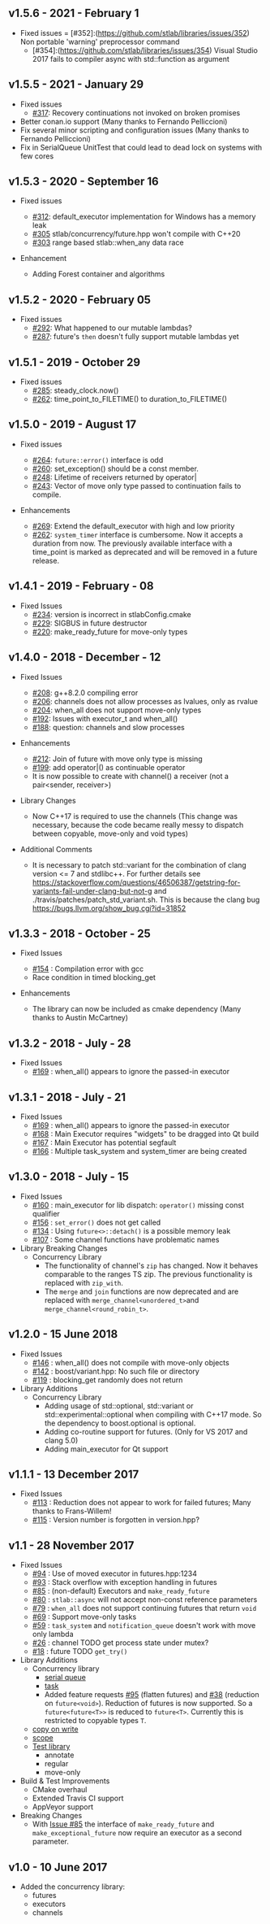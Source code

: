 ## v1.5.6 - 2021 - February 1
 - Fixed issues
   = [#352]:(https://github.com/stlab/libraries/issues/352) Non portable 'warning' preprocessor command
   - [#354]:(https://github.com/stlab/libraries/issues/354) Visual Studio 2017 fails to compiler async with std::function as argument

## v1.5.5 - 2021 - January 29
- Fixed issues
    - [#317](https://github.com/stlab/libraries/issues/346): Recovery continuations not invoked on broken promises
- Better conan.io support (Many thanks to Fernando Pelliccioni)
- Fix several minor scripting and configuration issues (Many thanks to Fernando Pelliccioni)
- Fix in SerialQueue UnitTest that could lead to dead lock on systems with few cores  
    
## v1.5.3 - 2020 - September 16
- Fixed issues
    - [#312](https://github.com/stlab/libraries/issues/312): default_executor implementation for Windows has a memory leak
    - [#305](https://github.com/stlab/libraries/issues/305) stlab/concurrency/future.hpp won't compile with C++20
    - [#303](https://github.com/stlab/libraries/issues/) range based stlab::when_any data race

- Enhancement
    - Adding Forest container and algorithms 
    
## v1.5.2 - 2020 - February 05
- Fixed issues
    - [#292](https://github.com/stlab/libraries/issues/292): What happened to our mutable lambdas?
    - [#287](https://github.com/stlab/libraries/issues/287): future's `then` doesn't fully support mutable lambdas yet

## v1.5.1 - 2019 - October 29
- Fixed issues
    - [#285](https://github.com/stlab/libraries/issues/285): steady_clock.now()
    - [#262](https://github.com/stlab/libraries/issues/282): time_point_to_FILETIME() to duration_to_FILETIME()

## v1.5.0 - 2019 - August 17
- Fixed issues
    - [#264](https://github.com/stlab/libraries/issues/264): `future::error()` interface is odd
    - [#260](https://github.com/stlab/libraries/issues/260): set_exception() should be a const member.
    - [#248](https://github.com/stlab/libraries/issues/248): Lifetime of receivers returned by operator|
    - [#243](https://github.com/stlab/libraries/issues/243): Vector of move only type passed to continuation fails to compile.
    
- Enhancements
    - [#269](https://github.com/stlab/libraries/issues/269): Extend the default_executor with high and low priority
    - [#262](https://github.com/stlab/libraries/issues/262): `system_timer` interface is cumbersome. Now it accepts a 
      duration from now. The previously available interface with a time_point is marked as deprecated and will be removed in a future release.

## v1.4.1 - 2019 - February - 08
- Fixed Issues
    - [#234](https://github.com/stlab/libraries/issues/234): version is incorrect in stlabConfig.cmake
    - [#229](https://github.com/stlab/libraries/issues/229): SIGBUS in future destructor
    - [#220](https://github.com/stlab/libraries/issues/220): make_ready_future for move-only types
    
## v1.4.0 - 2018 - December - 12
- Fixed Issues
    - [#208](https://github.com/stlab/libraries/issues/208): g++8.2.0 compiling error
    - [#206](https://github.com/stlab/libraries/issues/206): channels does not allow processes as lvalues, only as rvalue
    - [#204](https://github.com/stlab/libraries/issues/204): when_all does not support move-only types
    - [#192](https://github.com/stlab/libraries/issues/192): Issues with executor_t and when_all()
    - [#188](https://github.com/stlab/libraries/issues/188): question: channels and slow processes

- Enhancements
    - [#212](https://github.com/stlab/libraries/issues/212): Join of future with move only type is missing
    - [#199](https://github.com/stlab/libraries/issues/199): add operator|() as continuable operator
    - It is now possible to create with channel<void>() a receiver<void> (not a pair<sender<void>, receiver<void>>)

- Library Changes
    - Now C++17 is required to use the channels (This change was necessary, because the code became really messy to dispatch between copyable, move-only and void types)

- Additional Comments
    - It is necessary to patch std::variant for the combination of clang version <= 7 and stdlibc++. For further details see https://stackoverflow.com/questions/46506387/getstring-for-variants-fail-under-clang-but-not-g and ./travis/patches/patch_std_variant.sh. This is because the clang bug https://bugs.llvm.org/show_bug.cgi?id=31852

## v1.3.3 - 2018 - October - 25

- Fixed Issues 
   - [#154](https://github.com/stlab/libraries/issues/154) : Compilation error with gcc
   - Race condition in timed blocking_get

- Enhancements
   - The library can now be included as cmake dependency (Many thanks to Austin McCartney)  
    
## v1.3.2 - 2018 - July - 28

- Fixed Issues 
   - [#169](https://github.com/stlab/libraries/issues/169) : when_all() appears to ignore the passed-in executor

## v1.3.1 - 2018 - July - 21

- Fixed Issues 
   - [#169](https://github.com/stlab/libraries/issues/169) : when_all() appears to ignore the passed-in executor
   - [#168](https://github.com/stlab/libraries/issues/168) : Main Executor requires "widgets" to be dragged into Qt build
   - [#167](https://github.com/stlab/libraries/issues/167) : Main Executor has potential segfault
   - [#166](https://github.com/stlab/libraries/issues/166) : Multiple task_system and system_timer are being created

## v1.3.0 - 2018 - July - 15

- Fixed Issues 
   - [#160](https://github.com/stlab/libraries/issues/160) : main_executor for lib dispatch: `operator()` missing const qualifier
   - [#156](https://github.com/stlab/libraries/issues/156) : `set_error()` does not get called
   - [#134](https://github.com/stlab/libraries/issues/134) : Using `future<>::detach()` is a possible memory leak
   - [#107](https://github.com/stlab/libraries/issues/107) : Some channel functions have problematic names
- Library Breaking Changes
   - Concurrency Library
       - The functionality of channel's `zip` has changed. Now it behaves comparable to the ranges TS zip. The previous functionality is replaced with `zip_with`.
       - The `merge` and `join` functions are now deprecated and are replaced with `merge_channel<unordered_t>`and `merge_channel<round_robin_t>`.

## v1.2.0 - 15 June 2018

- Fixed Issues 
   - [#146](https://github.com/stlab/libraries/issues/146) : when_all() does not compile with move-only objects
   - [#142](https://github.com/stlab/libraries/issues/142) : boost/variant.hpp: No such file or directory
   - [#119](https://github.com/stlab/libraries/issues/119) : blocking_get randomly does not return
- Library Additions
   - Concurrency Library
       - Adding usage of std::optional, std::variant or std::experimental::optional when compiling with C++17 mode. So the dependency to boost.optional is optional.
       - Adding co-routine support for futures. (Only for VS 2017 and clang 5.0)
       - Adding main_executor for Qt support
   
## v1.1.1 - 13 December 2017

- Fixed Issues
   - [#113](https://github.com/stlab/libraries/issues/113) : Reduction does not appear to work for failed futures; Many thanks to Frans-Willem!
   - [#115](https://github.com/stlab/libraries/issues/115) : Version number is forgotten in version.hpp?

## v1.1 - 28 November 2017

- Fixed Issues
   - [#94](https://github.com/stlab/libraries/issues/94) : Use of moved executor in futures.hpp:1234
   - [#93](https://github.com/stlab/libraries/issues/93) : Stack overflow with exception handling in futures
   - [#85](https://github.com/stlab/libraries/issues/85) : (non-default) Executors and `make_ready_future`
   - [#80](https://github.com/stlab/libraries/issues/80) : `stlab::async` will not accept non-const reference parameters
   - [#79](https://github.com/stlab/libraries/issues/79) : `when_all` does not support continuing futures that return `void`
   - [#69](https://github.com/stlab/libraries/issues/69) : Support move-only tasks
   - [#59](https://github.com/stlab/libraries/issues/59) : `task_system` and `notification_queue` doesn't work with move only lambda
   - [#26](https://github.com/stlab/libraries/issues/26) : channel TODO get process state under mutex?
   - [#18](https://github.com/stlab/libraries/issues/18) : future TODO `get_try()`
- Library Additions
    - Concurrency library
        - [serial queue](stlab/concurrency/serial_queue.hpp)
        - [task](stlab/concurrency/task.hpp)
        - Added feature requests [#95](https://github.com/stlab/libraries/issues/95) (flatten futures) and [#38](https://github.com/stlab/libraries/issues/38) (reduction on `future<void>`). Reduction of futures is now supported. So a `future<future<T>>` is reduced to `future<T>`. Currently
this is restricted to copyable types `T`.
    - [copy on write](stlab/copy_on_write.hpp)
    - [scope](stlab/scope.hpp)
    - [Test library](stlab/test/model.hpp)
        - annotate
        - regular
        - move-only
- Build & Test Improvements
    - CMake overhaul
    - Extended Travis CI support
    - AppVeyor support
- Breaking Changes
    - With [Issue #85](https://github.com/stlab/libraries/issues/85) the interface of `make_ready_future` and 
`make_exceptional_future` now require an executor as a second parameter.

## v1.0 - 10 June 2017

- Added the concurrency library:
    - futures
    - executors
    - channels
